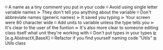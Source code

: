 ⌑ A name as a tiny comment you put in your code
⌑ Avoid using single letter variable names
 ⋗ They don't tell you anything about the variable
⌑ Don't abbreviate names (generic names)
 ⋗ It saved you typing
 ⋗ Your screen were 80 character wide
⌑ Add units to variable unless the type tells you
 ⋗ It's clear to the user of the funtion
 ⋗ It's also more clear to someone editing class itself what unit they're working with
⌑ Don't put types in your types 
 ⊵ [e.g.AbstractX,BaseX]
⌑ Refactor if you find yourself naming code "Utils"
 ⊵ Utils class
 